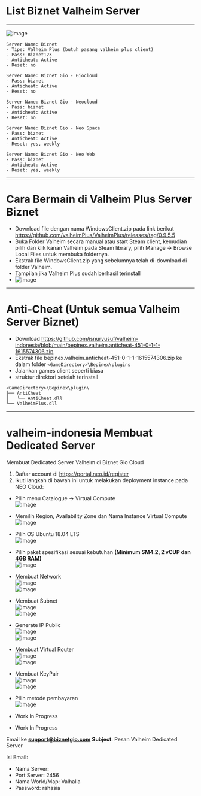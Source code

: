 
# List Biznet Valheim Server
---
![image](https://user-images.githubusercontent.com/5492467/111425151-4e2c5500-8725-11eb-9fe2-575d644017da.png)
```
Server Name: Biznet
- Tipe: Valheim Plus (butuh pasang valheim plus client)
- Pass: Biznet123
- Anticheat: Active
- Reset: no

Server Name: Biznet Gio - Giocloud
- Pass: biznet
- Anticheat: Active
- Reset: no

Server Name: Biznet Gio - Neocloud
- Pass: biznet
- Anticheat: Active
- Reset: no

Server Name: Biznet Gio - Neo Space
- Pass: biznet
- Anticheat: Active
- Reset: yes, weekly

Server Name: Biznet Gio - Neo Web
- Pass: biznet
- Anticheat: Active
- Reset: yes, weekly
```

---
# Cara Bermain di Valheim Plus Server Biznet

- Download file dengan nama WindowsClient.zip pada link berikut https://github.com/valheimPlus/ValheimPlus/releases/tag/0.9.5.5
- Buka Folder Valheim secara manual atau start Steam client, kemudian pilih dan klik kanan Valheim pada Steam library, pilih Manage -> Browse Local Files untuk membuka foldernya.
- Ekstrak file WindowsClient.zip yang sebelumnya telah di-download di folder Valheim.
- Tampilan jika Valheim Plus sudah berhasil terinstall
- ![image](https://user-images.githubusercontent.com/5492467/111427090-27bbe900-8728-11eb-9bb6-16943979faa8.png)


---
# Anti-Cheat (Untuk semua Valheim Server Biznet)
- Download https://github.com/isnuryusuf/valheim-indonesia/blob/main/bepinex.valheim.anticheat-451-0-1-1-1615574306.zip
- Ekstrak file bepinex.valheim.anticheat-451-0-1-1-1615574306.zip ke dalam folder `<GameDirectory>\Bepinex\plugins`
- Jalankan games client seperti biasa
- struktur direktori setelah terinstall
```
<GameDirectory>\Bepinex\plugin\
├── AntiCheat
│   └── AntiCheat.dll
└── ValheimPlus.dll
```


---
# valheim-indonesia Membuat Dedicated Server
Membuat Dedicated Server Valheim di Biznet Gio Cloud

1. Daftar account di https://portal.neo.id/register
2. Ikuti langkah di bawah ini untuk melakukan deployment instance pada NEO Cloud:

- Pilih menu Catalogue -> Virtual Compute  
![image](https://user-images.githubusercontent.com/65146279/111493058-cc154e00-876f-11eb-9be4-d9359f86bca9.png)  

- Memilih Region, Availability Zone dan Nama Instance Virtual Compute  
![image](https://user-images.githubusercontent.com/65146279/111492433-3e396300-876f-11eb-9739-7e0a77dddb3b.png)  

- Pilih OS Ubuntu 18.04 LTS  
![image](https://user-images.githubusercontent.com/65146279/111493498-30381200-8770-11eb-80ca-e4f1f5a7dc3d.png)  

- Pilih paket spesifikasi sesuai kebutuhan **(Minimum SM4.2, 2 vCUP dan 4GB RAM)**  
![image](https://user-images.githubusercontent.com/65146279/111495728-3cbd6a00-8772-11eb-8798-0f835b742a7d.png)  

- Membuat Network  
![image](https://user-images.githubusercontent.com/65146279/111495928-67a7be00-8772-11eb-9cc0-8ca61c9db9b7.png)  
![image](https://user-images.githubusercontent.com/65146279/111495957-6f676280-8772-11eb-9d23-cc3fad46a9c7.png)  

- Membuat Subnet  
![image](https://user-images.githubusercontent.com/65146279/111496354-d4bb5380-8772-11eb-9e75-f989f6294708.png)  
![image](https://user-images.githubusercontent.com/65146279/111496382-da189e00-8772-11eb-8daa-dd91f90cf464.png)  

- Generate IP Public  
![image](https://user-images.githubusercontent.com/65146279/111496473-ed2b6e00-8772-11eb-92ae-174cfe5bbde8.png)  
![image](https://user-images.githubusercontent.com/65146279/111496489-f0265e80-8772-11eb-9fd7-db4c67470d95.png)  

- Membuat Virtual Router  
![image](https://user-images.githubusercontent.com/65146279/111496580-02080180-8773-11eb-8cd1-2e62527cee2d.png)  
![image](https://user-images.githubusercontent.com/65146279/111496648-121fe100-8773-11eb-9fa5-67f546f0e3e1.png)  

- Membuat KeyPair  
![image](https://user-images.githubusercontent.com/65146279/111496739-206dfd00-8773-11eb-94ab-0470f6c73575.png)  
![image](https://user-images.githubusercontent.com/65146279/111496770-26fc7480-8773-11eb-94cf-c94dcd294d67.png)  

- Pilih metode pembayaran  
![image](https://user-images.githubusercontent.com/65146279/111496878-3b407180-8773-11eb-9b12-1dfc0d91e5b2.png)  

- Work In Progress
- Work In Progress










Email ke **support@biznetgio.com**
**Subject**: Pesan Valheim Dedicated Server

Isi Email: 
- Nama Server:
- Port Server: 2456
- Nama World/Map: Valhalla
- Password: rahasia

